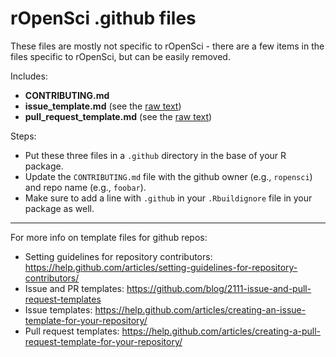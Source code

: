 rOpenSci .github files
======================

These files are mostly not specific to rOpenSci - there are a few items in the files specific to rOpenSci, but can be easily removed.

Includes:

* **CONTRIBUTING.md**
* **issue_template.md** (see the [raw text](https://raw.githubusercontent.com/ropensci/dotgithubfiles/master/issue_template.md))
* **pull_request_template.md** (see the [raw text](https://raw.githubusercontent.com/ropensci/dotgithubfiles/master/pull_request_template.md))

Steps:

* Put these three files in a `.github` directory in the base of your R package.
* Update the `CONTRIBUTING.md` file with the github owner (e.g., `ropensci`) and repo name (e.g., `foobar`).
* Make sure to add a line with `.github` in your `.Rbuildignore` file in your package as well.

------

For more info on template files for github repos:

* Setting guidelines for repository contributors: <https://help.github.com/articles/setting-guidelines-for-repository-contributors/>
* Issue and PR templates: <https://github.com/blog/2111-issue-and-pull-request-templates>
* Issue templates: <https://help.github.com/articles/creating-an-issue-template-for-your-repository/>
* Pull request templates: <https://help.github.com/articles/creating-a-pull-request-template-for-your-repository/>
